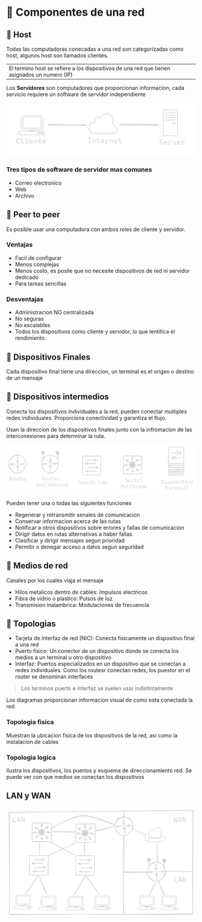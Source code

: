 # :rat: Componentes de una red
## :cactus: Host
Todas las computadoras conecadas a una red son categorizadas como host, algunos host son llamados clientes.
<table><td>El termino host se refiere a los dispositivos de una red que tienen asignados un numero (IP)</td></table>

Los **Servidores** son computadores que proporcionan informacion, cada servicio requiere un software de servidor independiente
<p align='center'>
  <img src='./imgs/clienteServidor.png'>
</p>

### Tres tipos de software de servidor mas comunes
- Correo electronico
- Web
- Archivo
## :cactus: Peer to peer 
Es posible usar una computadora con ambos roles de  cliente y servidor.

### Ventajas
- Facil de configurar
- Menos complejas
- Menos costo, es posile que no necesite dispositivos de red ni servidor dedicado
- Para tareas sencillas

### Desventajas
- Administracion NO centralizada
- No seguras
- No escalables
- Todos los dispositivos como cliente y servidor, lo que lentifica el rendimiento.

## :cactus: Dispositivos Finales
Cada dispositivo final tiene una direccion, un terminal es el origen o destino de un mensaje

## :cactus: Dispositivos intermedios
Conecta los dispositivos individuales a la red, pueden conectar multiples redes individuales. Proporciona conectividad y garantiza el flujo.

Usan la direccion de los dispositivos finales junto con la infromacion de las interconexiones para determinar la ruta.

<p align='left'>
<img src='./imgs/dispositivosIntermedios.png'> 
</p>

Pueden tener una o todas las siguientes funciones
- Regenerar y retransmitir senales de comunicacion
- Conservar informacion acerca de las rutas
- Notificar a otros dispositivos sobre errores y fallas de comunicacion
- Dirigir datos en rutas alternativas a haber fallas
- Clasificar y dirigir mensajes segun prioridad
- Permitir o denegar acceso a datos segun seguridad

## :cactus: Medios de red
Canales por los cuales viaja el mensaje
- Hilos metalicos dentro de cables: Impulsos electricos
- Fibra de vidrio o plastico:  Pulsos de luz
- Transmision inalambrica: Modulaciones de frecuencia

## :cactus: Topologias
- Tarjeta de interfaz de red (NIC): Conecta fisicamente un dispositivo final a una red
- Puerto fisico: Un conector de un dispositivo donde se conecta los medios a un terminal u otro dispositivo
- Interfaz: Puertos especializados en un dispositivo que se conectan a redes individuales. Como los routesr conectan redes, los puestor en el router se denominan interfaces

> Los terminos puerto e interfaz se suelen usar indistintamente

Los diagramas proporcionan informacion visual de como esta conectada la red
### Topologia fisica
Muestran la ubicacion fisica  de los dispositivos de la red, asi como la instalacion de cables
### Topologia logica
Ilustra los dispositivos, los puertos y esquema de direccionamiento red. Se puede ver con que medios se conectan los dispositivos
## LAN y WAN

<p align='left'>
  <img src='./imgs/lanWan.png'>
</p>
